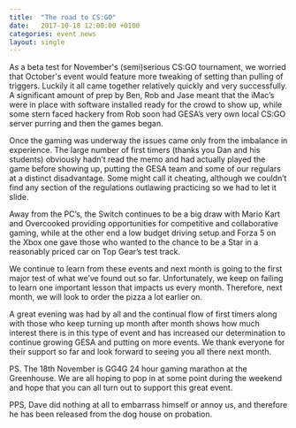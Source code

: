 ```yaml
---
title:  "The road to CS:GO"
date:   2017-10-18 12:00:00 +0100
categories: event news
layout: single
---
```


As a beta test for November's (semi)serious CS:GO tournament, we worried that October's event would  feature more tweaking of setting than pulling of triggers. Luckily it all came together relatively quickly and very successfully. A significant amount of prep by Ben, Rob and Jase meant that the iMac’s were in place with software installed ready for the crowd to show up, while some stern faced hackery from Rob soon had GESA’s very own local CS:GO server purring and then the games began.
 
Once the gaming was underway the issues came only from the imbalance in experience. The large number of first timers (thanks you Dan and his students) obviously hadn’t read the memo and had actually played the game before showing up, putting the GESA team and some of our regulars at a distinct disadvantage. Some might call it cheating, although we couldn’t find any section of the regulations outlawing practicing so we had to let it slide.
 
Away from the PC’s, the Switch continues to be a big draw with Mario Kart and Overcooked providing opportunities for competitive and collaborative gaming, while at the other end a low budget driving setup and Forza 5 on the Xbox one gave those who wanted to the chance to be a Star in a reasonably priced car on Top Gear’s test track.
 
We continue to learn from these events and next month is going to the first major test of what we’ve found out so far. Unfortunately, we keep on failing to learn one important lesson that impacts us every month. Therefore, next month, we will look to order the pizza a lot earlier on.
 
A great evening was had by all and the continual flow of first timers along with those who keep turning up month after month shows how much interest there is in this type of event and has increased our determination to continue growing GESA and putting on more events. We thank everyone for their support so far and look forward to seeing you all there next month.
 
PS. The 18th November is GG4G 24 hour gaming marathon at the Greenhouse. We are all hoping to pop in at some point during the weekend and hope that you can all turn out to support this great event.
 
PPS, Dave did nothing at all to embarrass himself or annoy us, and therefore he has been released from the dog house on probation.